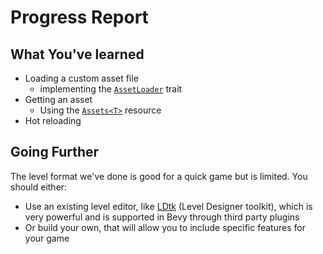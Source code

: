 # Progress Report

## What You've learned

* Loading a custom asset file
  * implementing the [`AssetLoader`](https://docs.rs/bevy/0.15.0-rc.2/bevy/asset/trait.AssetLoader.html) trait
* Getting an asset
  * Using the [`Assets<T>`](https://docs.rs/bevy/0.15.0-rc.2/bevy/asset/struct.Assets.html) resource
* Hot reloading

## Going Further

The level format we've done is good for a quick game but is limited. You should either:
* Use an existing level editor, like [LDtk](https://ldtk.io) (Level Designer toolkit), which is very powerful and is supported in Bevy through third party plugins
* Or build your own, that will allow you to include specific features for your game

